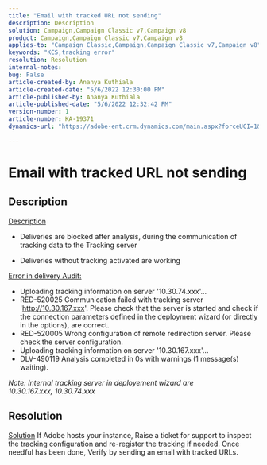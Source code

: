 ```yaml
---
title: "Email with tracked URL not sending"
description: Description
solution: Campaign,Campaign Classic v7,Campaign v8
product: Campaign,Campaign Classic v7,Campaign v8
applies-to: "Campaign Classic,Campaign,Campaign Classic v7,Campaign v8"
keywords: "KCS,tracking error"
resolution: Resolution
internal-notes: 
bug: False
article-created-by: Ananya Kuthiala
article-created-date: "5/6/2022 12:30:00 PM"
article-published-by: Ananya Kuthiala
article-published-date: "5/6/2022 12:32:42 PM"
version-number: 1
article-number: KA-19371
dynamics-url: "https://adobe-ent.crm.dynamics.com/main.aspx?forceUCI=1&pagetype=entityrecord&etn=knowledgearticle&id=b64d0139-38cd-ec11-a7b5-0022480b639b"

---
```

# Email with tracked URL not sending

## Description

<u>Description</u>
- Deliveries are blocked after analysis, during the communication of tracking data to the Tracking server

- Deliveries without tracking activated are working



<u>Error in delivery Audit:</u>

- Uploading tracking information on server '10.30.74.xxx'...
- RED-520025 Communication failed with tracking server 'http://10.30.167.xxx'. Please check that the server is started and check if the connection parameters defined in the deployment wizard (or directly in the options), are correct.
- RED-520005 Wrong configuration of remote redirection server. Please check the server configuration.
- Uploading tracking information on server '10.30.167.xxx'...
- DLV-490119 Analysis completed in 0s with warnings (1 message(s) waiting).


*Note: Internal tracking server in deployement wizard are 10.30.167.xxx, 10.30.74.xxx*


## Resolution

<u>Solution</u>
If Adobe hosts your instance, Raise a ticket for support to inspect the tracking configuration and re-register the tracking if needed. Once needful has been done, Verify by sending an email with tracked URLs.




